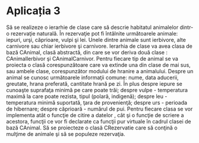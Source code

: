 # Aplicația 3
Să se realizeze o ierarhie de clase care să descrie habitatul animalelor dintr-o rezervaţie
naturală. În rezervaţie pot fi întâlnite următoarele animale: iepuri, urşi, căprioare, vulpi şi
lei. Unele dintre animale sunt ierbivore, alte carnivore sau chiar ierbivore şi carnivore.
Ierarhia de clase va avea clasa de bază CAnimal, clasă abstractă, din care se vor deriva
două clase : CAnimalIerbivor şi CAnimalCarnivor. Pentru fiecare tip de animal se va
proiecta o clasă corespunzătoare care va extinde una din clase de mai sus, sau ambele
clase, corespunzător modului de hranire a animalului.
Despre un animal se cunosc următoarele informaţii comune: nume, data aducerii,
greutate, hrana preferată, cantitate hrană pe zi. În plus despre iepure se cunoaşte suprafaţa
minimă pe care poate trăi; despre vulpe - temperatura maximă la care poate rezista, tipul
(polară, indigenă); despre leu - temperatura minimă suportată, ţara de provenienţă; despre
urs - perioada de hibernare; despre căprioară - numărul de pui. Pentru fiecare clasa se vor
implementa atât o funcţie de citire a datelor , cât şi o funcţie de scriere a acestora, funcţii
ce vor fi declarate ca funcţii pur virtuale în cadrul clasei de bază CAnimal. Să se
proiecteze o clasă CRezervatie care să conţină o mulţime de animale şi să se populeze
rezervaţia.
